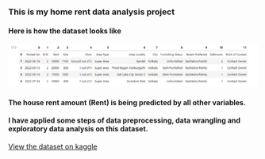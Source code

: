 ### This is my home rent data analysis project
#### Here is how the dataset looks like
<img src="Screenshot 2024-01-04 123346.png">

#### The house rent amount (Rent) is being predicted by all other variables.
#### I have applied  some steps of data preprocessing, data wrangling and exploratory data analysis on this dataset.
[View the dataset on kaggle](https://www.kaggle.com/datasets/iamsouravbanerjee/house-rent-prediction-dataset)